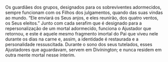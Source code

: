 ﻿Os guardiães dos grupos, designados para os sobreviventes adormecidos, sempre funcionam com os Filhos dos julgamentos, quando das suas vindas ao mundo. “Ele enviará os Seus anjos, e eles reunirão, dos quatro ventos, os Seus eleitos.” Junto com cada serafim que é designado para a repersonalização de um mortal adormecido, funciona o Ajustador que retornou, e este é aquele mesmo fragmento imortal do Pai que viveu nele durante os dias na carne e, assim, a identidade é restaurada e a personalidade ressuscitada. Durante o sono dos seus tutelados, esses Ajustadores que aguardavam, servem em Divínington; e nunca residem em outra mente mortal nesse ínterim.
